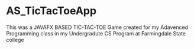 # AS_TicTacToeApp

This was a JAVAFX BASED TIC-TAC-TOE Game created for my Adavenced Programming class in my Undergradute CS Program at Farmingdale State college
